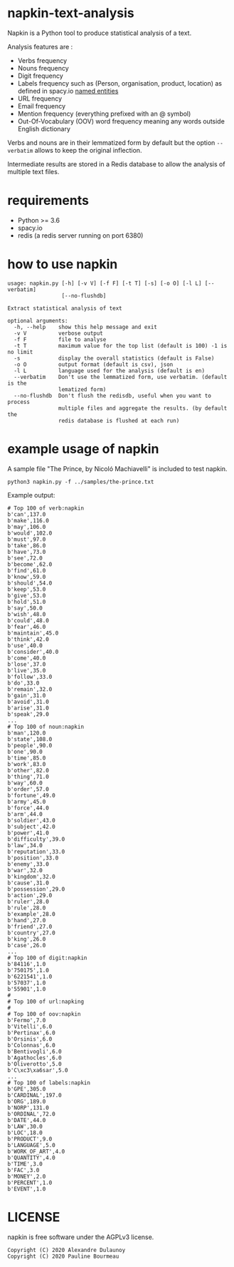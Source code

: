 # napkin-text-analysis

Napkin is a Python tool to produce statistical analysis of a text.

Analysis features are :

- Verbs frequency
- Nouns frequency
- Digit frequency
- Labels frequency such as (Person, organisation, product, location) as defined in spacy.io [named entities](https://spacy.io/api/annotation#named-entities)
- URL frequency
- Email frequency
- Mention frequency (everything prefixed with an @ symbol)
- Out-Of-Vocabulary (OOV) word frequency meaning any words outside English dictionary

Verbs and nouns are in their lemmatized form by default but the option `--verbatim` allows to keep the original inflection.

Intermediate results are stored in a Redis database to allow the analysis of multiple text files.

# requirements

- Python >= 3.6
- spacy.io
- redis (a redis server running on port 6380)

# how to use napkin

~~~~
usage: napkin.py [-h] [-v V] [-f F] [-t T] [-s] [-o O] [-l L] [--verbatim]
                 [--no-flushdb]

Extract statistical analysis of text

optional arguments:
  -h, --help    show this help message and exit
  -v V          verbose output
  -f F          file to analyse
  -t T          maximum value for the top list (default is 100) -1 is no limit
  -s            display the overall statistics (default is False)
  -o O          output format (default is csv), json
  -l L          language used for the analysis (default is en)
  --verbatim    Don't use the lemmatized form, use verbatim. (default is the
                lematized form)
  --no-flushdb  Don't flush the redisdb, useful when you want to process
                multiple files and aggregate the results. (by default the
                redis database is flushed at each run)
~~~~

# example usage of napkin

A sample file "The Prince, by Nicoló Machiavelli" is included to test napkin.

`python3 napkin.py -f ../samples/the-prince.txt`

Example output:

~~~~
# Top 100 of verb:napkin
b'can',137.0
b'make',116.0
b'may',106.0
b'would',102.0
b'must',97.0
b'take',86.0
b'have',73.0
b'see',72.0
b'become',62.0
b'find',61.0
b'know',59.0
b'should',54.0
b'keep',53.0
b'give',53.0
b'hold',51.0
b'say',50.0
b'wish',48.0
b'could',48.0
b'fear',46.0
b'maintain',45.0
b'think',42.0
b'use',40.0
b'consider',40.0
b'come',40.0
b'lose',37.0
b'live',35.0
b'follow',33.0
b'do',33.0
b'remain',32.0
b'gain',31.0
b'avoid',31.0
b'arise',31.0
b'speak',29.0
...
# Top 100 of noun:napkin
b'man',120.0
b'state',108.0
b'people',90.0
b'one',90.0
b'time',85.0
b'work',83.0
b'other',82.0
b'thing',71.0
b'way',60.0
b'order',57.0
b'fortune',49.0
b'army',45.0
b'force',44.0
b'arm',44.0
b'soldier',43.0
b'subject',42.0
b'power',41.0
b'difficulty',39.0
b'law',34.0
b'reputation',33.0
b'position',33.0
b'enemy',33.0
b'war',32.0
b'kingdom',32.0
b'cause',31.0
b'possession',29.0
b'action',29.0
b'ruler',28.0
b'rule',28.0
b'example',28.0
b'hand',27.0
b'friend',27.0
b'country',27.0
b'king',26.0
b'case',26.0
...
# Top 100 of digit:napkin
b'84116',1.0
b'750175',1.0
b'6221541',1.0
b'57037',1.0
b'55901',1.0
#
# Top 100 of url:napking
#
# Top 100 of oov:napkin
b'Fermo',7.0
b'Vitelli',6.0
b'Pertinax',6.0
b'Orsinis',6.0
b'Colonnas',6.0
b'Bentivogli',6.0
b'Agathocles',6.0
b'Oliverotto',5.0
b'C\xc3\xa6sar',5.0
...
# Top 100 of labels:napkin
b'GPE',305.0
b'CARDINAL',197.0
b'ORG',189.0
b'NORP',131.0
b'ORDINAL',72.0
b'DATE',44.0
b'LAW',30.0
b'LOC',18.0
b'PRODUCT',9.0
b'LANGUAGE',5.0
b'WORK_OF_ART',4.0
b'QUANTITY',4.0
b'TIME',3.0
b'FAC',3.0
b'MONEY',2.0
b'PERCENT',1.0
b'EVENT',1.0

~~~~

# LICENSE

napkin is free software under the AGPLv3 license.

~~~~
Copyright (C) 2020 Alexandre Dulaunoy
Copyright (C) 2020 Pauline Bourmeau
~~~~
